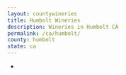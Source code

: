 ```yaml
---
layout: countywineries
title: Humbolt Wineries
description: Wineries in Humbolt CA
permalink: /ca/humbolt/
county: humbolt
state: ca
---
```

-
